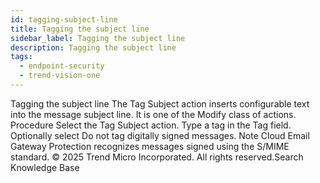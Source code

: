 ```yaml
---
id: tagging-subject-line
title: Tagging the subject line
sidebar_label: Tagging the subject line
description: Tagging the subject line
tags:
  - endpoint-security
  - trend-vision-one
---
```


 Tagging the subject line The Tag Subject action inserts configurable text into the message subject line. It is one of the Modify class of actions. Procedure Select the Tag Subject action. Type a tag in the Tag field. Optionally select Do not tag digitally signed messages. Note Cloud Email Gateway Protection recognizes messages signed using the S/MIME standard. © 2025 Trend Micro Incorporated. All rights reserved.Search Knowledge Base